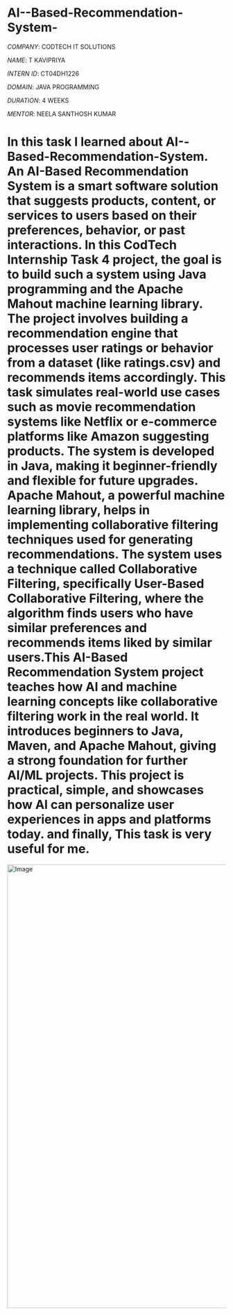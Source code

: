 # AI--Based-Recommendation-System-

*COMPANY*: CODTECH IT SOLUTIONS

*NAME*:  T KAVIPRIYA

*INTERN ID*: CT04DH1226

*DOMAIN*: JAVA PROGRAMMING

*DURATION*: 4 WEEKS

*MENTOR*:  NEELA SANTHOSH KUMAR

# In this task I learned about AI--Based-Recommendation-System. An AI-Based Recommendation System is a smart software solution that suggests products, content, or services to users based on their preferences, behavior, or past interactions. In this CodTech Internship Task 4 project, the goal is to build such a system using Java programming and the Apache Mahout machine learning library. The project involves building a recommendation engine that processes user ratings or behavior from a dataset (like ratings.csv) and recommends items accordingly. This task simulates real-world use cases such as movie recommendation systems like Netflix or e-commerce platforms like Amazon suggesting products. The system is developed in Java, making it beginner-friendly and flexible for future upgrades. Apache Mahout, a powerful machine learning library, helps in implementing collaborative filtering techniques used for generating recommendations. The system uses a technique called Collaborative Filtering, specifically User-Based Collaborative Filtering, where the algorithm finds users who have similar preferences and recommends items liked by similar users.This AI-Based Recommendation System project teaches how AI and machine learning concepts like collaborative filtering work in the real world. It introduces beginners to Java, Maven, and Apache Mahout, giving a strong foundation for further AI/ML projects. This project is practical, simple, and showcases how AI can personalize user experiences in apps and platforms today. and finally, This task is very useful for me.


<img width="1024" height="1024" alt="Image" src="https://github.com/user-attachments/assets/626619ae-b354-4ff3-bab6-96714666f714" />










